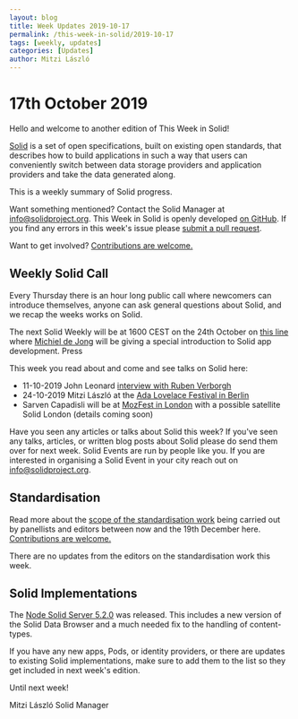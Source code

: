 ```yaml
---
layout: blog
title: Week Updates 2019-10-17
permalink: /this-week-in-solid/2019-10-17
tags: [weekly, updates]
categories: [Updates]
author: Mitzi László
---
```


# 17th October 2019 

Hello and welcome to another edition of This Week in Solid!

[Solid](https://solidproject.org) is a set of open specifications, built on existing open standards, that describes how to build applications in such a way that users can conveniently switch between data storage providers and application providers and take the data generated along.

This is a weekly summary of Solid progress.

Want something mentioned? Contact the Solid Manager at info@solidproject.org. This Week in Solid is openly developed [on GitHub](https://github.com/solid/information/blob/master/weekly-updates/next.md). If you find any errors in this week's issue please [submit a pull request](https://github.com/solid/information/pulls). 

Want to get involved? [Contributions are welcome.](https://github.com/solid/process)

## Weekly Solid Call

Every Thursday there is an hour long public call where newcomers can introduce themselves, anyone can ask general questions about Solid, and we recap the weeks works on Solid. 

The next Solid Weekly will be at 1600 CEST on the 24th October on [this line](https://whereby.com/solid-project) where [Michiel de Jong](https://github.com/michielbdejong) will be giving a special introduction to Solid app development. 
Press

This week you read about and come and see talks on Solid here: 

* 11-10-2019 John Leonard [interview with Ruben Verborgh](https://www.computing.co.uk/ctg/analysis/3082496/solids-ruben-verborgh-we-need-competition-based-on-quality-of-service-not-on-data-harvesting)
* 24-10-2019 Mitzi László at the [Ada Lovelace Festival in Berlin](http://www.ada-lovelace-festival.com)
* Sarven Capadisli will be at [MozFest in London](http://www.mozillafestival.org) with a possible satellite Solid London (details coming soon)

Have you seen any articles or talks about Solid this week? If you've seen any talks, articles, or written blog posts about Solid please do send them over for next week. Solid Events are run by people like you. If you are interested in organising a Solid Event in your city reach out on info@solidproject.org.

## Standardisation

Read more about the [scope of the standardisation work](https://github.com/solid/specification/milestone/1) being carried out by panellists and editors between now and the 19th December here. [Contributions are welcome.](https://github.com/solid/process)

There are no updates from the editors on the standardisation work this week. 

## Solid Implementations

The [Node Solid Server 5.2.0](https://github.com/solid/node-solid-server/releases/tag/v5.2.0) was released. This includes a new version of the Solid Data Browser and a much needed fix to the handling of content-types. 

If you have any new apps, Pods, or identity providers, or there are updates to existing Solid implementations, make sure to add them to the list so they get included in next week's edition.

Until next week!

Mitzi László
Solid Manager
